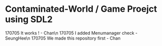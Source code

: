 # Contaminated-World / Game Proejct using SDL2

170705 It works ! - Chan\n
170705 I added Menumanager check - SeungHee\n
170705 We made this repository first - Chan
